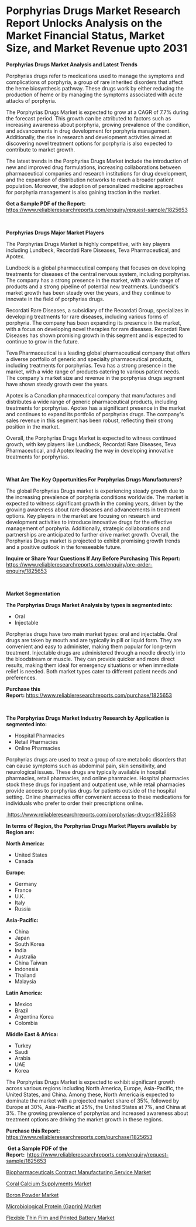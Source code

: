 <p><h1>Porphyrias Drugs Market Research Report Unlocks Analysis on the Market Financial Status, Market Size, and Market Revenue upto 2031</h1></p><p><strong>Porphyrias Drugs Market Analysis and Latest Trends</strong></p>
<p><p>Porphyrias drugs refer to medications used to manage the symptoms and complications of porphyria, a group of rare inherited disorders that affect the heme biosynthesis pathway. These drugs work by either reducing the production of heme or by managing the symptoms associated with acute attacks of porphyria.</p><p>The Porphyrias Drugs Market is expected to grow at a CAGR of 7.7% during the forecast period. This growth can be attributed to factors such as increasing awareness about porphyria, growing prevalence of the condition, and advancements in drug development for porphyria management. Additionally, the rise in research and development activities aimed at discovering novel treatment options for porphyria is also expected to contribute to market growth.</p><p>The latest trends in the Porphyrias Drugs Market include the introduction of new and improved drug formulations, increasing collaborations between pharmaceutical companies and research institutions for drug development, and the expansion of distribution networks to reach a broader patient population. Moreover, the adoption of personalized medicine approaches for porphyria management is also gaining traction in the market.</p></p>
<p><strong>Get a Sample PDF of the Report:&nbsp;</strong> <a href="https://www.reliableresearchreports.com/enquiry/request-sample/1825653">https://www.reliableresearchreports.com/enquiry/request-sample/1825653</a></p>
<p>&nbsp;</p>
<p><strong>Porphyrias Drugs Major Market Players</strong></p>
<p><p>The Porphyrias Drugs Market is highly competitive, with key players including Lundbeck, Recordati Rare Diseases, Teva Pharmaceutical, and Apotex. </p><p>Lundbeck is a global pharmaceutical company that focuses on developing treatments for diseases of the central nervous system, including porphyrias. The company has a strong presence in the market, with a wide range of products and a strong pipeline of potential new treatments. Lundbeck's market growth has been steady over the years, and they continue to innovate in the field of porphyrias drugs.</p><p>Recordati Rare Diseases, a subsidiary of the Recordati Group, specializes in developing treatments for rare diseases, including various forms of porphyria. The company has been expanding its presence in the market, with a focus on developing novel therapies for rare diseases. Recordati Rare Diseases has shown promising growth in this segment and is expected to continue to grow in the future.</p><p>Teva Pharmaceutical is a leading global pharmaceutical company that offers a diverse portfolio of generic and specialty pharmaceutical products, including treatments for porphyrias. Teva has a strong presence in the market, with a wide range of products catering to various patient needs. The company's market size and revenue in the porphyrias drugs segment have shown steady growth over the years.</p><p>Apotex is a Canadian pharmaceutical company that manufactures and distributes a wide range of generic pharmaceutical products, including treatments for porphyrias. Apotex has a significant presence in the market and continues to expand its portfolio of porphyrias drugs. The company's sales revenue in this segment has been robust, reflecting their strong position in the market.</p><p>Overall, the Porphyrias Drugs Market is expected to witness continued growth, with key players like Lundbeck, Recordati Rare Diseases, Teva Pharmaceutical, and Apotex leading the way in developing innovative treatments for porphyrias.</p></p>
<p>&nbsp;</p>
<p><strong>What Are The Key Opportunities For Porphyrias Drugs Manufacturers?</strong></p>
<p><p>The global Porphyrias Drugs market is experiencing steady growth due to the increasing prevalence of porphyria conditions worldwide. The market is expected to witness significant growth in the coming years, driven by the growing awareness about rare diseases and advancements in treatment options. Key players in the market are focusing on research and development activities to introduce innovative drugs for the effective management of porphyria. Additionally, strategic collaborations and partnerships are anticipated to further drive market growth. Overall, the Porphyrias Drugs market is projected to exhibit promising growth trends and a positive outlook in the foreseeable future.</p></p>
<p><strong>Inquire or Share Your Questions If Any Before Purchasing This Report:</strong> <a href="https://www.reliableresearchreports.com/enquiry/pre-order-enquiry/1825653">https://www.reliableresearchreports.com/enquiry/pre-order-enquiry/1825653</a></p>
<p>&nbsp;</p>
<p><strong>Market Segmentation</strong></p>
<p><strong>The Porphyrias Drugs Market Analysis by types is segmented into:</strong></p>
<p><ul><li>Oral</li><li>Injectable</li></ul></p>
<p><p>Porphyrias drugs have two main market types: oral and injectable. Oral drugs are taken by mouth and are typically in pill or liquid form. They are convenient and easy to administer, making them popular for long-term treatment. Injectable drugs are administered through a needle directly into the bloodstream or muscle. They can provide quicker and more direct results, making them ideal for emergency situations or when immediate relief is needed. Both market types cater to different patient needs and preferences.</p></p>
<p><strong>Purchase this Report:&nbsp;</strong><a href="https://www.reliableresearchreports.com/purchase/1825653">https://www.reliableresearchreports.com/purchase/1825653</a></p>
<p>&nbsp;</p>
<p><strong>The Porphyrias Drugs Market Industry Research by Application is segmented into:</strong></p>
<p><ul><li>Hospital Pharmacies</li><li>Retail Pharmacies</li><li>Online Pharmacies</li></ul></p>
<p><p>Porphyrias drugs are used to treat a group of rare metabolic disorders that can cause symptoms such as abdominal pain, skin sensitivity, and neurological issues. These drugs are typically available in hospital pharmacies, retail pharmacies, and online pharmacies. Hospital pharmacies stock these drugs for inpatient and outpatient use, while retail pharmacies provide access to porphyrias drugs for patients outside of the hospital setting. Online pharmacies offer convenient access to these medications for individuals who prefer to order their prescriptions online.</p></p>
<p><a href="https://www.reliableresearchreports.com/porphyrias-drugs-r1825653">&nbsp;https://www.reliableresearchreports.com/porphyrias-drugs-r1825653</a></p>
<p><strong>In terms of Region, the Porphyrias Drugs Market Players available by Region are:</strong></p>
<p>
    <p> <strong> North America: </strong>
        <ul>
            <li>United States</li>
            <li>Canada</li>
        </ul>
        </p> 
    <p> <strong> Europe: </strong>
        <ul>
            <li>Germany</li>
            <li>France</li>
            <li>U.K.</li>
            <li>Italy</li>
            <li>Russia</li>
        </ul>
        </p> 
    <p> <strong> Asia-Pacific: </strong>
        <ul>
            <li>China</li>
            <li>Japan</li>
            <li>South Korea</li>
            <li>India</li>
            <li>Australia</li>
            <li>China Taiwan</li>
            <li>Indonesia</li>
            <li>Thailand</li>
            <li>Malaysia</li>
        </ul>
        </p> 
    <p> <strong> Latin America: </strong>
        <ul>
            <li>Mexico</li>
            <li>Brazil</li>
            <li>Argentina Korea</li>
            <li>Colombia</li>
        </ul>
        </p> 
    <p> <strong> Middle East & Africa: </strong>
        <ul>
            <li>Turkey</li>
            <li>Saudi</li>
            <li>Arabia</li>
            <li>UAE</li>
            <li>Korea</li>
        </ul>
    </p>
    </p>
<p><p>The Porphyrias Drugs Market is expected to exhibit significant growth across various regions including North America, Europe, Asia-Pacific, the United States, and China. Among these, North America is expected to dominate the market with a projected market share of 35%, followed by Europe at 30%, Asia-Pacific at 25%, the United States at 7%, and China at 3%. The growing prevalence of porphyrias and increased awareness about treatment options are driving the market growth in these regions.</p></p>
<p><strong>Purchase this Report: </strong><a href="https://www.reliableresearchreports.com/purchase/1825653">https://www.reliableresearchreports.com/purchase/1825653</a></p>
<p>&nbsp;<strong>Get a Sample PDF of the Report:&nbsp;&nbsp;</strong><a href="https://www.reliableresearchreports.com/enquiry/request-sample/1825653">https://www.reliableresearchreports.com/enquiry/request-sample/1825653</a></p>
<p><strong></strong></p>
<p><p><a href="https://github.com/lylyparadise/Market-Research-Report-List-4/blob/main/biopharmaceuticals-contract-manufacturing-service-market.md">Biopharmaceuticals Contract Manufacturing Service Market</a></p><p><a href="https://github.com/widyafarer/Market-Research-Report-List-1/blob/main/coral-calcium-supplyments-market.md">Coral Calcium Supplyments Market</a></p><p><a href="https://www.linkedin.com/pulse/market-forecast-global-boron-powder-trends-impact-analysis-2024-czdce?trackingId=KwZ7hBV6Q46o%2BObEDnIiIw%3D%3D">Boron Powder Market</a></p><p><a href="https://github.com/GroverBarry/Market-Research-Report-List-6/blob/main/microbiological-protein-gaprin-market.md">Microbiological Protein (Gaprin) Market</a></p><p><a href="https://www.linkedin.com/pulse/global-flexible-thin-film-printed-battery-market-focus-pnwxe?trackingId=d9lBxGzcSRqJpvwqkbV2ig%3D%3D">Flexible Thin Film and Printed Battery Market</a></p></p>